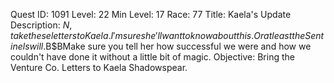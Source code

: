 Quest ID: 1091
Level: 22
Min Level: 17
Race: 77
Title: Kaela's Update
Description: $N, take these letters to Kaela. I'm sure she'll want to know about this. Or at least the Sentinels will.$B$BMake sure you tell her how successful we were and how we couldn't have done it without a little bit of magic.
Objective: Bring the Venture Co. Letters to Kaela Shadowspear.
